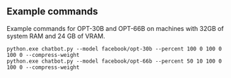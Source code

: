 ## Example commands

Example commands for OPT-30B and OPT-66B on machines with 32GB of system RAM and 24 GB of VRAM.
```
python.exe chatbot.py --model facebook/opt-30b --percent 100 0 100 0 100 0 --compress-weight
python.exe chatbot.py --model facebook/opt-66b --percent 50 10 100 0 100 0 --compress-weight
```
